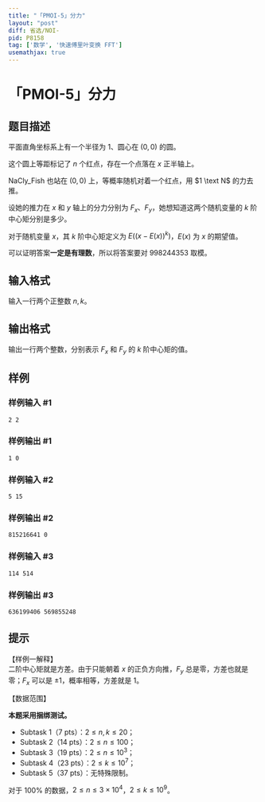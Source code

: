 ```yaml
---
title: "「PMOI-5」分力"
layout: "post"
diff: 省选/NOI-
pid: P8158
tag: ['数学', '快速傅里叶变换 FFT']
usemathjax: true
---
```


# 「PMOI-5」分力
## 题目描述

平面直角坐标系上有一个半径为 $1$、圆心在 $(0,0)$ 的圆。

这个圆上等距标记了 $n$ 个红点，存在一个点落在 $x$ 正半轴上。

NaCly\_Fish 也站在 $(0,0)$ 上，等概率随机对着一个红点，用 $1 \text N$ 的力去推。

设她的推力在 $x$ 和 $y$ 轴上的分力分别为 $F_x$、$F_y$，她想知道这两个随机变量的 $k$ 阶中心矩分别是多少。

对于随机变量 $x$，其 $k$ 阶中心矩定义为 $E((x-E(x))^k)$，$E(x)$ 为 $x$ 的期望值。

可以证明答案**一定是有理数**，所以将答案要对 $998244353$ 取模。
## 输入格式

输入一行两个正整数 $n,k$。
## 输出格式

输出一行两个整数，分别表示 $F_x$ 和 $F_y$ 的 $k$ 阶中心矩的值。
## 样例

### 样例输入 #1
```
2 2
```
### 样例输出 #1
```
1 0
```
### 样例输入 #2
```
5 15
```
### 样例输出 #2
```
815216641 0
```
### 样例输入 #3
```
114 514
```
### 样例输出 #3
```
636199406 569855248
```
## 提示

【样例一解释】  
二阶中心矩就是方差。由于只能朝着 $x$ 的正负方向推，$F_y$ 总是零，方差也就是零；$F_x$ 可以是 $\pm 1$，概率相等，方差就是 $1$。 

【数据范围】  

**本题采用捆绑测试。**

- Subtask 1（7 pts）：$2\le n,k \le 20$；  
- Subtask 2（14 pts）：$2\le n \le 100$；  
- Subtask 3（19 pts）：$2\le n \le 10^3$；  
- Subtask 4（23 pts）：$2\le k \le 10^7$；     
- Subtask 5（37 pts）：无特殊限制。

对于 $100\%$ 的数据，$2\le n \le 3 \times 10^4$，$2\le k \le 10^9$。
